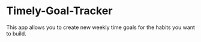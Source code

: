 # Timely-Goal-Tracker
This app allows you to create new weekly time goals for the habits you want to build. 
